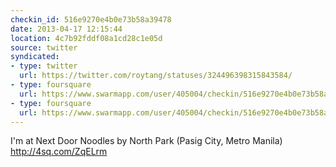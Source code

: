 ```yaml
---
checkin_id: 516e9270e4b0e73b58a39478
date: 2013-04-17 12:15:44
location: 4c7b92fddf08a1cd28c1e05d
source: twitter
syndicated:
- type: twitter
  url: https://twitter.com/roytang/statuses/324496398315843584/
- type: foursquare
  url: https://www.swarmapp.com/user/405004/checkin/516e9270e4b0e73b58a39478?s=aJtiZyea3a5Di1EJ6R1UPaAK7Xo&ref=tw
- type: foursquare
  url: https://www.swarmapp.com/user/405004/checkin/516e9270e4b0e73b58a39478?s=aJtiZyea3a5Di1EJ6R1UPaAK7Xo&ref=tw
---
```


I'm at Next Door Noodles by North Park (Pasig City, Metro Manila) http://4sq.com/ZqELrm